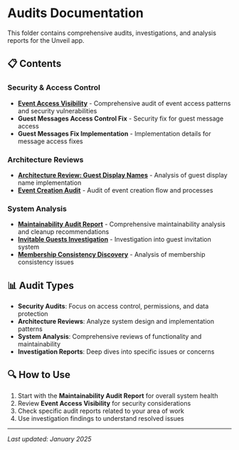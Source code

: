 # Audits Documentation

This folder contains comprehensive audits, investigations, and analysis reports for the Unveil app.

## 📋 Contents

### Security & Access Control

- **[Event Access Visibility](event-access-visibility.md)** - Comprehensive audit of event access patterns and security vulnerabilities
- **Guest Messages Access Control Fix** - Security fix for guest message access
- **Guest Messages Fix Implementation** - Implementation details for message access fixes

### Architecture Reviews

- **[Architecture Review: Guest Display Names](architecture-review-guest-display-names.md)** - Analysis of guest display name implementation
- **[Event Creation Audit](event-creation-audit.md)** - Audit of event creation flow and processes

### System Analysis

- **[Maintainability Audit Report](MAINTAINABILITY_AUDIT_REPORT.md)** - Comprehensive maintainability analysis and cleanup recommendations
- **[Invitable Guests Investigation](INVITABLE_GUESTS_INVESTIGATION_FINDINGS.md)** - Investigation into guest invitation system
- **[Membership Consistency Discovery](MEMBERSHIP_CONSISTENCY_DISCOVERY_NOTES.md)** - Analysis of membership consistency issues

## 📊 Audit Types

- **Security Audits**: Focus on access control, permissions, and data protection
- **Architecture Reviews**: Analyze system design and implementation patterns
- **System Analysis**: Comprehensive reviews of functionality and maintainability
- **Investigation Reports**: Deep dives into specific issues or concerns

## 🔍 How to Use

1. Start with the **Maintainability Audit Report** for overall system health
2. Review **Event Access Visibility** for security considerations
3. Check specific audit reports related to your area of work
4. Use investigation findings to understand resolved issues

---

_Last updated: January 2025_
